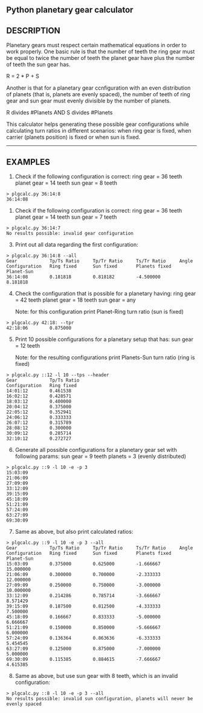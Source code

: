 Python planetary gear calculator
----------
DESCRIPTION
----------

Planetary gears must respect certain mathematical equations in order to work properly. One basic rule is that the number of teeth the ring gear must be equal to twice the number of teeth the planet gear have plus the number of teeth the sun gear has. 

  R = 2 * P + S

Another is that for a planetary gear ccnfiguration with an even distribution of planets (that is, planets are evenly spaced), the number of teeth of ring gear and sun gear must evenly divisible by the number of planets.

  R divides #Planets AND S divides #Planets

This calculator helps generating these possible gear configurations while calculating turn ratios in different scenarios: when ring gear is fixed, when carrier (planets  position) is fixed or when sun is fixed.

----------
EXAMPLES
----------
1. Check if the following configuration is correct:
	ring gear   = 36 teeth
	planet gear = 14 teeth
	sun gear    = 8 teeth

```
> plgcalc.py 36:14:8
36:14:08
```

1. Check if the following configuration is correct:
	ring gear   = 36 teeth
	planet gear = 14 teeth
	sun gear    = 7 teeth

```
> plgcalc.py 36:14:7
No results possible: invalid gear configuration
```

3. Print out all data regarding the first configuration:

```
> plgcalc.py 36:14:8 --all
Gear            Tp/Ts Ratio     Tp/Tr Ratio     Ts/Tr Ratio     Angle
Configuration   Ring fixed      Sun fixed       Planets fixed   Planet-Sun
36:14:08        0.181818        0.818182        -4.500000       8.181818
```

4. Check the configuration that is possible for a planetary having:
	ring gear   = 42 teeth
	planet gear = 18 teeth
	sun gear    = any

   Note: for this configuration print Planet-Ring turn ratio (sun is fixed)

```	
> plgcalc.py 42:18: --tpr
42:18:06        0.875000
```

5. Print 10 possible configurations for a planetary setup that has:
	sun gear    = 12 teeth
	
   Note: for the resulting configurations print Planets-Sun turn ratio (ring is fixed)

```
> plgcalc.py ::12 -l 10 --tps --header
Gear            Tp/Ts Ratio
Configuration   Ring fixed
14:01:12        0.461538
16:02:12        0.428571
18:03:12        0.400000
20:04:12        0.375000
22:05:12        0.352941
24:06:12        0.333333
26:07:12        0.315789
28:08:12        0.300000
30:09:12        0.285714
32:10:12        0.272727
```

6. Generate all possible configurations for a planetary gear set with following params:
	sun gear    = 9 teeth
	planets     = 3 (evenly distributed)

```
> plgcalc.py ::9 -l 10 -e -p 3
15:03:09
21:06:09
27:09:09
33:12:09
39:15:09
45:18:09
51:21:09
57:24:09
63:27:09
69:30:09
```

7. Same as above, but also print calculated ratios:

```
> plgcalc.py ::9 -l 10 -e -p 3 --all
Gear            Tp/Ts Ratio     Tp/Tr Ratio     Ts/Tr Ratio     Angle
Configuration   Ring fixed      Sun fixed       Planets fixed   Planet-Sun
15:03:09        0.375000        0.625000        -1.666667       15.000000
21:06:09        0.300000        0.700000        -2.333333       12.000000
27:09:09        0.250000        0.750000        -3.000000       10.000000
33:12:09        0.214286        0.785714        -3.666667       8.571429
39:15:09        0.187500        0.812500        -4.333333       7.500000
45:18:09        0.166667        0.833333        -5.000000       6.666667
51:21:09        0.150000        0.850000        -5.666667       6.000000
57:24:09        0.136364        0.863636        -6.333333       5.454545
63:27:09        0.125000        0.875000        -7.000000       5.000000
69:30:09        0.115385        0.884615        -7.666667       4.615385
```

8. Same as above, but use sun gear with 8 teeth, which  is an invalid configuration:

```
> plgcalc.py ::8 -l 10 -e -p 3 --all
No results possible: invalid sun configuration, planets will never be evenly spaced
```
